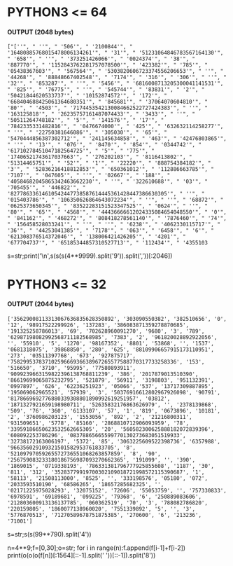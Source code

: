 # PYTHON3 <= 64
#### OUTPUT (2048 bytes)

<pre><code>["[''", " ''", " '506'", " '2100844'", " '16480885768015478006134261'", " '31'", " '51231064846783567164130'", " '658'", " ''", " '373251426066'", " '0024374'", " '38'", " '887770'", " '1152843762281757078500'", " '423382'", " '785'", " '05438367603'", " '567564'", " '5303820606723374556206653'", " ''", " '44268'", " '88848667402548'", " '7174'", " '316'", " '306'", " ''", " '32'", " '853287'", " ''", " '5456'", " '6816008713205300041141531'", " '825'", " '76775'", " ''", " '545744'", " '83831'", " '2'", " '50421844620533737'", " '10152874572'", " '172'", " '668404688425061364680351'", " '845681'", " '37064070604810'", " '80'", " '4503'", " '7174453542130084662522727424383'", " ''", " '163125818'", " '26235757161487074433'", " '3433'", " ''", " '50511264748182'", " '5'", " '141576'", " '17'", " '7842335331482816'", " '0476674000'", " '425'", " '632632114258277'", " ''", " '22750381646086'", " '305030'", " '65'", " '5470444856387302712'", " '241145634858'", " '463'", " '42476803865'", " ''", " '13'", " '076'", " '8470'", " '854'", " '0344742'", " '61710278451047182564725'", " '5'", " '775'", " '17406521743617037663'", " '276202103'", " '8116413802'", " '51314465751'", " '52'", " '1'", " '22220'", " '888754384182'", " '3'", " '52836216418812853'", " '650361012'", " '112886663785'", " '7107'", " '047605'", " ''", " '02667'", " '188'", " '40584682045865342463662230'", " ''", " '322610688'", " '03'", " '705455'", " '446822'", " '82778633614610542447738587614445361428447386630305'", " ''", " '015403786'", " '106350626864643072234'", " ''", " ''", " '68872'", " '0625373650345'", " '83522283151523347525'", " '0624'", " ''", " '80'", " '65'", " '4568'", " '44436666612024335084654048550'", " '0'", " '841162'", " '468272'", " '808418278561140'", " '7876460'", " '74'", " '156458528033241'", " ''", " ''", " '6238'", " '4062330115717'", " '36'", " '44253041385'", " '7178'", " '063'", " '6458'", " '6'", " '621308376514372046'", " '138006421426205'", " '4201'", " '677704737'", " '65185344857310527713'", " '112434'", " '4355103</code></pre>

s=str;print('\n',s(s(s(4**9999).split('9')).split(','))[:2046])

# PYTHON3 <= 32
#### OUTPUT (2044 bytes)
<pre><code>['35629008113313067636835628350892', '303090550382', '382510656', '0', '12', '98917522299926', '137283', '386083871359278870685', '191325258786013', '69', '702628960091270', '9680', '3', '789', '62987198082992568711182568985', '7383', '2', '961820028892922056', '', '55910', '5', '1270', '98167352', '8801', '53868', '', '1537', '0681318075', '39868850', '280', '625', '88109906657915173110951', '273', '03511397768', '673', '927875717', '75829953783710259666936638967265577588770317733258336', '153', '516650', '3710', '95995', '77580893911', '9099239663159822396138768811239', '386', '2017879013510390', '86619699065875232795', '521879', '56911', '3198803', '951132391', '0997897', '626', '62236251923', '05066', '537', '13717309887895', '195069062965521', '57939', '3', '50376916612802967926098', '90791', '8178669692776880339308801890992619251957', '03812', '1871327921659198980711', '52635832176863626979', '', '2378139868', '509', '76', '360', '6133107', '57', '1', '819', '0673896', '10181', '2', '3760986203123', '1553056', '892', '2', '21216800311', '931509651', '5778', '85160', '2868810712906093959', '78', '33959186650623532562665305', '20', '560582300625888182072839396', '608092253786296', '08378865665599770130273683051519933', '32738172163006197', '5372', '85', '3063225609522398736', '6357988', '966356029109321501582953761833705', '8', '52109797059265572736551068263857859', '8', '90', '256759083233180186756987093270662365', '191099', '', '390', '1869015', '0719338193', '786331381796777925855608', '1187', '30', '811', '312', '35283779919700302109018721998572115390687', '1', '58113', '21508113000', '8525', '', '333198576', '05180', '072', '2033593510190', '68586265', '18657285682325', '', '02171225975028293', '32075152', '72606', '55053759', '', '757330833', '6978591', '69189681', '099225', '79368', '6', '250889083606', '212803600913136137785', '060362519', '70', '3', '788082786820', '220159805', '1860077138960020', '7551339892', '5', '', '3', '5776870513', '71270589678751875385', '270600', '6', '213236', '71001']</code></pre>

s=str;s(s(99**790).split('4'))


n=4**9;f=[0,30];o=str;
for i in range(n):f.append(f[i-1]+f[i-2])
print(o(o(o(f[n])[:1564][::-1].split(' '))[::-1]).split('8'))
